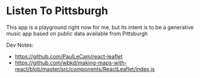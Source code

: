 # Listen To Pittsburgh

This app is a playground right now for me, but its intent is to be a generative music app based on public data available from Pittsburgh

Dev Notes:

- https://github.com/PaulLeCam/react-leaflet
- https://github.com/wbkd/making-maps-with-react/blob/master/src/components/ReactLeaflet/index.js
